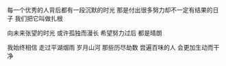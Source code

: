 每一个优秀的人背后都有一段沉默的时光
那是付出很多努力却不一定有结果的日子
我们把它叫做扎根

向未来张望的时光 或许孤独而漫长
希望努力过后 都是晴朗

我始终相信 走过平湖烟雨 岁月山河 
那些历尽劫数 尝遍百味的人 会更加生动而干净
